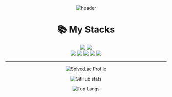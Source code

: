 <div align=center>
  
![header](https://capsule-render.vercel.app/api?type=slice&color=gradient&text=%20JongMinHong%20%20&height=200&fontSize=100)

</div>
<div align=center><h1>📚 My Stacks</h1></div>

<div align=center> 
  <img src="https://img.shields.io/badge/java-007396?style=for-the-badge&logo=java&logoColor=white"> 
  <img src="https://img.shields.io/badge/mysql-4479A1?style=for-the-badge&logo=mysql&logoColor=white"> 
  <br>
  
  
  <img src="https://img.shields.io/badge/spring-6DB33F?style=for-the-badge&logo=spring&logoColor=white"> 
  <img src="https://img.shields.io/badge/apache tomcat-F8DC75?style=for-the-badge&logo=apachetomcat&logoColor=white">
  
  <img src="https://img.shields.io/badge/github-181717?style=for-the-badge&logo=github&logoColor=white">
  <img src="https://img.shields.io/badge/git-F05032?style=for-the-badge&logo=git&logoColor=white">
  <img src="https://img.shields.io/badge/springBoot-6DB33F?style=for-the-badge&logo=springboot&logoColor=white">

  <br>
</div>

---

<div align= center>

  
[![Solved.ac Profile](http://mazassumnida.wtf/api/v2/generate_badge?boj=gwa7417)](https://solved.ac/gwa7417/)

![GitHub stats](https://github-readme-stats.vercel.app/api?username=hjm12223&show_icons=true&theme=radical)

![Top Langs](https://github-readme-stats.vercel.app/api/top-langs/?username=hjm12223)

</div>
